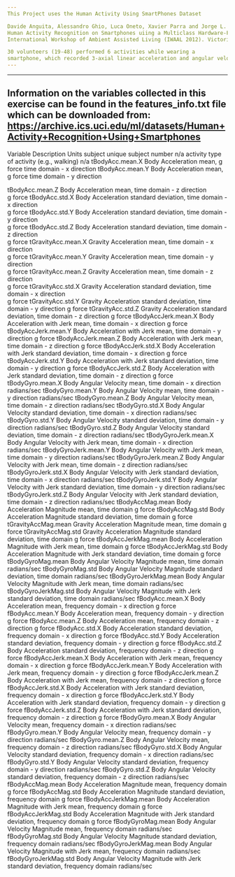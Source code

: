 ```yaml
---
This Project uses the Human Activity Using SmartPhones Dataset

Davide Anguita, Alessandro Ghio, Luca Oneto, Xavier Parra and Jorge L. Reyes-Ortiz. 
Human Activity Recognition on Smartphones uiing a Multiclass Hardware-Friendly Support Vector Machine.  
International Workshop of Ambient Assisted Living (IWAAL 2012). Victoria-Gasteiz, Spain. Dec 2012.

30 volunteers (19-48) performed 6 activities while wearing a 
smartphone, which recorded 3-axial linear acceleration and angular velocity
---
```


---
Information on the variables collected in this exercise can be found in the features_info.txt file which can be downloaded from: https://archive.ics.uci.edu/ml/datasets/Human+Activity+Recognition+Using+Smartphones
---

Variable			Description									Units
subject				unique subject number								n/a
activity			type of activity (e.g., walking)						n/a
tBodyAcc.mean.X			Body Acceleration mean, 							g force
					time domain - x direction
tBodyAcc.mean.Y			Body Acceleration mean, 							g force
					time domain - y direction				

tBodyAcc.mean.Z			Body Acceleration mean, time domain - z direction				
g force
tBodyAcc.std.X			Body Acceleration standard deviation, time domain - x direction			
g force
tBodyAcc.std.Y			Body Acceleration standard deviation, time domain - y direction			
g force
tBodyAcc.std.Z			Body Acceleration standard deviation, time domain - z direction			
g force
tGravityAcc.mean.X		Gravity Acceleration mean, time domain - x direction				
g force
tGravityAcc.mean.Y		Gravity Acceleration mean, time domain - y direction				
g force
tGravityAcc.mean.Z		Gravity Acceleration mean, time domain - z direction				
g force
tGravityAcc.std.X		Gravity Acceleration standard deviation, time domain - x direction		
g force
tGravityAcc.std.Y		Gravity Acceleration standard deviation, time domain - y direction		g force
tGravityAcc.std.Z		Gravity Acceleration standard deviation, time domain - z direction		g force
tBodyAccJerk.mean.X		Body  Acceleration with Jerk mean, time domain - x direction			g force
tBodyAccJerk.mean.Y		Body  Acceleration with Jerk mean, time domain - y direction			g force
tBodyAccJerk.mean.Z		Body  Acceleration with Jerk mean, time domain - z direction			g force
tBodyAccJerk.std.X		Body  Acceleration with Jerk standard deviation, time domain - x direction	g force
tBodyAccJerk.std.Y	Body  Acceleration with Jerk standard deviation, time domain - y direction	g force
tBodyAccJerk.std.Z	Body  Acceleration with Jerk standard deviation, time domain - z direction	g force
tBodyGyro.mean.X	Body Angular Velocity mean, time domain - x direction				radians/sec
tBodyGyro.mean.Y	Body Angular Velocity mean, time domain - y direction				radians/sec
tBodyGyro.mean.Z	Body Angular Velocity mean, time domain - z direction				radians/sec
tBodyGyro.std.X	Body 	Angular Velocity standard deviation, time domain - x direction			radians/sec
tBodyGyro.std.Y	Body 	Angular Velocity standard deviation, time domain - y direction			radians/sec
tBodyGyro.std.Z	Body 	Angular Velocity standard deviation, time domain - z direction			radians/sec
tBodyGyroJerk.mean.X	Body Angular Velocity with Jerk mean, time domain - x direction			radians/sec
tBodyGyroJerk.mean.Y	Body Angular Velocity with Jerk mean, time domain - y direction			radians/sec
tBodyGyroJerk.mean.Z	Body Angular Velocity with Jerk mean, time domain - z direction			radians/sec
tBodyGyroJerk.std.X	Body Angular Velocity with Jerk standard deviation, time domain - x direction	radians/sec
tBodyGyroJerk.std.Y	Body Angular Velocity with Jerk standard deviation, time domain - y direction	radians/sec
tBodyGyroJerk.std.Z	Body Angular Velocity with Jerk standard deviation, time domain - z direction	radians/sec
tBodyAccMag.mean	Body Acceleration Magnitude mean, time domain					g force
tBodyAccMag.std	Body 	Acceleration Magnitude standard deviation, time domain				g force
tGravityAccMag.mean	Gravity Acceleration Magnitude mean, time domain				g force
tGravityAccMag.std	Gravity Acceleration Magnitude standard deviation, time domain			g force
tBodyAccJerkMag.mean	Body Acceleration Magnitude with Jerk mean, time domain				g force
tBodyAccJerkMag.std	Body Acceleration Magnitude with Jerk standard deviation, time domain		g force
tBodyGyroMag.mean	Body Angular Velocity Magnitude mean, time domain				radians/sec
tBodyGyroMag.std	Body Angular Velocity Magnitude standard deviation, time domain			radians/sec
tBodyGyroJerkMag.mean	Body Angular Velocity Magnitude with Jerk mean, time domain			radians/sec
tBodyGyroJerkMag.std	Body Angular Velocity Magnitude with Jerk standard deviation, time domain	radians/sec
fBodyAcc.mean.X	Body 	Acceleration mean, frequency domain - x direction				g force
fBodyAcc.mean.Y	Body 	Acceleration mean, frequency domain - y direction				g force
fBodyAcc.mean.Z	Body 	Acceleration mean, frequency domain - z direction				g force
fBodyAcc.std.X	Body 	Acceleration standard deviation, frequency domain - x direction			g force
fBodyAcc.std.Y	Body 	Acceleration standard deviation, frequency domain - y direction			g force
fBodyAcc.std.Z	Body 	Acceleration standard deviation, frequency domain - z direction			g force
fBodyAccJerk.mean.X	Body  Acceleration with Jerk mean, frequency domain - x direction	g force
fBodyAccJerk.mean.Y	Body  Acceleration with Jerk mean, frequency domain - y direction	g force
fBodyAccJerk.mean.Z	Body  Acceleration with Jerk mean, frequency domain - z direction	g force
fBodyAccJerk.std.X	Body  Acceleration with Jerk standard deviation, frequency domain - x direction	g force
fBodyAccJerk.std.Y	Body  Acceleration with Jerk standard deviation, frequency domain - y direction	g force
fBodyAccJerk.std.Z	Body  Acceleration with Jerk standard deviation, frequency domain - z direction	g force
fBodyGyro.mean.X	Body Angular Velocity mean, frequency domain - x direction	radians/sec
fBodyGyro.mean.Y	Body Angular Velocity mean, frequency domain - y direction	radians/sec
fBodyGyro.mean.Z	Body Angular Velocity mean, frequency domain - z direction	radians/sec
fBodyGyro.std.X		Body Angular Velocity standard deviation, frequency domain - x direction	radians/sec
fBodyGyro.std.Y		Body Angular Velocity standard deviation, frequency domain - y direction	radians/sec
fBodyGyro.std.Z		Body Angular Velocity standard deviation, frequency domain - z direction	radians/sec
fBodyAccMag.mean	Body Acceleration Magnitude mean, frequency domain	g force
fBodyAccMag.std		Body Acceleration Magnitude standard deviation, frequency domain	g force
fBodyAccJerkMag.mean	Body Acceleration Magnitude with Jerk mean, frequency domain	g force
fBodyAccJerkMag.std	Body Acceleration Magnitude with Jerk standard deviation, frequency domain	g force
fBodyGyroMag.mean	Body Angular Velocity Magnitude mean, frequency domain	radians/sec
fBodyGyroMag.std	Body Angular Velocity Magnitude standard deviation, frequency domain	radians/sec
fBodyGyroJerkMag.mean	Body Angular Velocity Magnitude with Jerk mean, frequency domain	radians/sec
fBodyGyroJerkMag.std	Body Angular Velocity Magnitude with Jerk standard deviation, frequency domain	radians/sec
